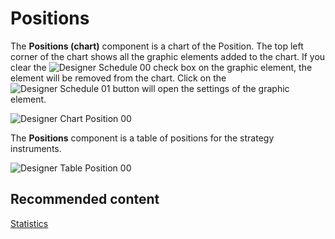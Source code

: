 # Positions

The **Positions (chart)** component is a chart of the Position. The top left corner of the chart shows all the graphic elements added to the chart. If you clear the ![Designer Schedule 00](~/images/Designer_Schedule_00.png) check box on the graphic element, the element will be removed from the chart. Click on the ![Designer Schedule 01](~/images/Designer_Schedule_01.png) button will open the settings of the graphic element.

![Designer Chart Position 00](~/images/Designer_Chart_Position_00.png)

The **Positions** component is a table of positions for the strategy instruments.

![Designer Table Position 00](~/images/Designer_Table_Position_00.png)

## Recommended content

[Statistics](Designer_Statistics.md)
